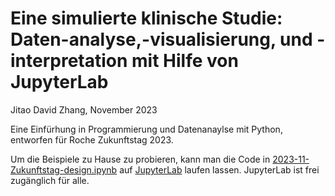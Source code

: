 Eine simulierte klinische Studie: Daten-analyse,-visualisierung, und -interpretation mit Hilfe von JupyterLab
===
Jitao David Zhang, November 2023


Eine Einfürhung in Programmierung und Datenanaylse mit Python, entworfen für Roche Zukunftstag 2023.

Um die Beispiele zu Hause zu probieren, kann man die Code in [2023-11-Zukunftstag-design.ipynb](./2023-11-Zukunftstag-design.ipynb) auf [JupyterLab](https://jupyter.org/try-jupyter/lab/?path=notebooks%2FIntro.ipynb) laufen lassen. JupyterLab ist frei zugänglich für alle.
